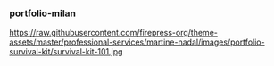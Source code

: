 ### portfolio-milan

https://raw.githubusercontent.com/firepress-org/theme-assets/master/professional-services/martine-nadal/images/portfolio-survival-kit/survival-kit-101.jpg
